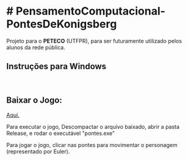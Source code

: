 <h1># PensamentoComputacional-PontesDeKonigsberg</h1>
Projeto para o <b>PETECO</b> (UTFPR), para ser futuramente utilizado pelos alunos da rede pública.<br>
<h2>Instruções para Windows</h2><br>
<h2>Baixar o Jogo:</h2>
<a href="https://github.com/peteco-utfpr/PensamentoComputacional-PontesDeKonigsberg/releases/download/Download/PontesdeKonigsberg.zip">Aqui.</a><br>

Para executar o jogo, Descompactar o arquivo baixado, abrir a pasta Release, e rodar o executável "pontes.exe"

Para jogar o jogo, clicar nas pontes para movimentar o personagem (representado por Euler).
